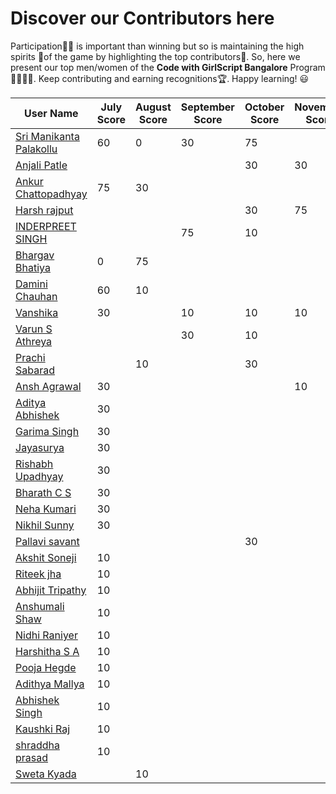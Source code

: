 # Discover our Contributors here

Participation🙋‍♀️ is important than winning but so is maintaining the high spirits 💪of the game by highlighting the top contributors🏅. So, here we present our top men/women of the **Code with GirlScript Bangalore** Program 👩‍💻👨‍💻. Keep contributing and earning recognitions🏆. Happy learning! 😃

| User Name                                                        | July Score | August Score | September Score | October Score | November Score | December Score | Overall Score |
| ---------------------------------------------------------------- | ---------- | ------------ | --------------- | ------------- | -------------- | --- | ------------- |
| [Sri Manikanta Palakollu](https://github.com/srimani-programmer) |	60 |	0 |	30 |	75 |	 |	 |	165 |
| [Anjali Patle](https://github.com/AnjaliPatle) |	 |	 |	 |	30 |	30 |	75 |	135 |
| [Ankur Chattopadhyay](https://github.com/chttrjeankr) |	75 |	30 |	 |	 |	 |	 |	105 |
| [Harsh rajput](https://github.com/4doctorstrange) |	 |	 |	 |	30 |	75 |	 |	105 |
| [INDERPREET SINGH](https://github.com/CO18325) |	 |	 |	75 |	10 |	 |	 |	85 |
| [Bhargav Bhatiya](https://github.com/bhargavbhatiya) |	0 |	75 |	 |	 |	 |	 |	75 |
| [Damini Chauhan](https://github.com/damini31) |	60 |	10 |	 |	 |	 |	 |	70 |
| [Vanshika](https://github.com/Vanshikaa00) |	30 |	 |	10 |	10 |	10 |	 |	60 |
| [Varun S Athreya](https://github.com/VarunSAthreya) |	 |	 |	30 |	10 |	 |	 |	40 |
| [Prachi Sabarad](https://github.com/Prachi-05) |	 |	10 |	 |	30 |	 |	 |	40 |
| [Ansh Agrawal](https://github.com/AcidBurn18) |	30 |	 |	 |	 |	10 |	 |	40 |
| [Aditya Abhishek](https://github.com/encarcio) |	30 |	 |	 |	 |	 |	 |	30 |
| [Garima Singh](https://github.com/garimasingh128) |	30 |	 |	 |	 |	 |	 |	30 |
| [Jayasurya](github.com/jsuryakt) |	30 |	 |	 |	 |	 |	 |	30 |
| [Rishabh Upadhyay ](https://github.com/zenit-abh) |	30 |	 |	 |	 |	 |	 |	30 |
| [Bharath C S](https://github.com/bharath-acchu) |	30 |	 |	 |	 |	 |	 |	30 |
| [Neha Kumari](https://github.com/neha07kumari) |	30 |	 |	 |	 |	 |	 |	30 |
| [Nikhil Sunny](https://github.com/nikhil7sunny) |	30 |	 |	 |	 |	 |	 |	30 |
| [Pallavi savant](https://github.com/pallavisavant) |	 |	 |	 |	30 |	 |	 |	30 |
| [Akshit Soneji](https://github.com/nikhil7sunny) |	10 |	 |	 |	 |	 |	 |	10 |
| [Riteek jha](https://github.com/Riteek1999) |	10 |	 |	 |	 |	 |	 |	10 |
| [Abhijit Tripathy](https://github.com/Abhijit2505) |	10 |	 |	 |	 |	 |	 |	10 |
| [Anshumali Shaw](https://github.com/bagofcodes) |	10 |	 |	 |	 |	 |	 |	10 |
| [Nidhi Raniyer](https://github.com/raniyer) |	10 |	 |	 |	 |	 |	 |	10 |
| [Harshitha S A](https://github.com/Harshitha-sa) |	10 |	 |	 |	 |	 |	 |	10 |
| [Pooja Hegde](https://github.com/poojabh08) |	10 |	 |	 |	 |	 |	 |	10 |
| [Adithya Mallya](https://github.com/SlaYpoint) |	10 |	 |	 |	 |	 |	 |	10 |
| [Abhishek Singh](https://github.com/IEAbhishek) |	10 |	 |	 |	 |	 |	 |	10 |
| [Kaushki Raj](https://github.com/Kaushkiraj) |	10 |	 |	 |	 |	 |	 |	10 |
| [shraddha prasad](https://github.com/shraddhavp/) |	10 |	 |	 |	 |	 |	 |	10 |
| [Sweta Kyada](https://github.com/swetakyada) |	 |	10 |	 |	 |	 |	 |	10 |
